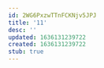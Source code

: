 ```yaml
---
id: 2WG6PxzwTTnFCKNjv5JPJ
title: '11'
desc: ''
updated: 1636131239722
created: 1636131239722
stub: true
---
```


